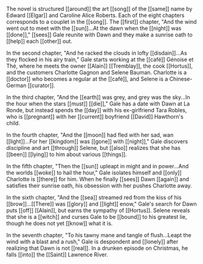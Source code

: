 The novel is structured [[around]] the art [[song]] of the [[same]] name by Edward [[Elgar]] and Caroline Alice Roberts. Each of the eight chapters corresponds to a couplet in the [[song]]. The [[first]] chapter, "And the wind went out to meet with the [[sun]]...At the dawn when the [[night]] was [[done]]," [[sees]] Gale reunite with Dawn and they make a sunrise oath to [[help]] each [[other]] out.

In the second chapter, "And he racked the clouds in lofty [[disdain]]...As they flocked in his airy train," Gale starts working at the [[café]] Génoise et Thé, where he meets the owner [[Alain]] [[Tremblay]], the cook [[Hortus]], and the customers Charlotte Gagnon and Selene Bauman. Charlotte is a [[doctor]] who becomes a regular at the [[café]], and Selene is a Chinese-German [[curator]].

In the third chapter, "And the [[earth]] was grey, and grey was the sky...In the hour when the stars [[must]] [[die]]," Gale has a date with Dawn at La Ronde, but instead spends the [[day]] with his ex-girlfriend Tara Robles, who is [[pregnant]] with her [[current]] boyfriend [[David]] Hawthorn's child.

In the fourth chapter, "And the [[moon]] had fled with her sad, wan [[light]]...For her [[kingdom]] was [[gone]] with [[night]]," Gale discovers discipline and art [[through]] Selene, but [[also]] realizes that she has [[been]] [[lying]] to him about various [[things]].

In the fifth chapter, "Then the [[sun]] upleapt in might and in power...And the worlds [[woke]] to hail the hour," Gale isolates himself and [[only]] Charlotte is [[there]] for him. When he finally [[sees]] Dawn [[again]] and satisfies their sunrise oath, his obsession with her pushes Charlotte away.

In the sixth chapter, "And the [[sea]] streamed red from the kiss of his [[brow]]...[[There]] was [[glory]] and [[light]] enow," Gale's search for Dawn puts [[off]] [[Alain]], but earns the sympathy of [[Hortus]]. Selene reveals that she is a [[witch]] and curses Gale to be [[bound]] to his greatest lie, though he does not yet [[know]] what it is.

In the seventh chapter, "To his tawny mane and tangle of flush...Leapt the wind with a blast and a rush," Gale is despondent and [[lonely]] after realizing that Dawn is not [[real]]. In a drunken episode on Christmas, he falls [[into]] the [[Saint]] Lawrence River.